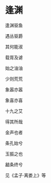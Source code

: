    

# 逢渊

逢渊驱鱼

遇丛驱爵

其何能淑

载胥及谑

始之油油

少则荒荒

象嚣亦嚣

象喜亦喜

十九之艾

得其所哉

金声也者

条孔始兮

玉振之也

韽条终兮

见《孟子·离娄上》等